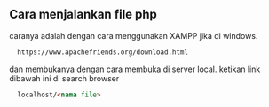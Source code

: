 ## Cara menjalankan file php

caranya adalah dengan cara menggunakan XAMPP jika di windows.

```html
  https://www.apachefriends.org/download.html
```

dan membukanya dengan cara membuka di server local.
ketikan link dibawah ini di search browser

```html
  localhost/<nama file>
```
